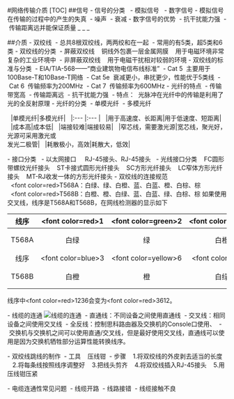 #网络传输介质
[TOC]
##信号
- 信号的分类
  - 模拟信号
  - 数字信号
- 模拟信号在传输的过程中的产生的失真
 - 噪声
 - 衰减
- 数字信号的优势
 - 抗干扰能力强
 - 传输距离远并能保证质量
_ _ _


##介质
- 双绞线
 - 总共8根双绞线，两两绞和在一起
 - 常用的有5类，超5类和6类
- 双绞线的分类
 - 屏蔽双绞线
   铜线外包裹一层金属网膜
   用于电磁环境非常复杂的工业环境中
 - 非屏蔽双绞线
   用于电磁干扰相对较弱的环境
- 双绞线的标准与分类
 - EIA/TIA-568——“商业建筑物电信布线标准”
 - Cat 5
 主要用于100Base-T和10Base-T网络
 - Cat 5e
 衰减更小，串扰更少，性能优于5类线
 - Cat 6
 传输频率为200MHz
 - Cat 7
 传输频率为600MHz
- 光纤的特点
 - 传输带宽高
 - 传输距离远
 - 抗干扰能力强
 - 特点：
 光脉冲在光纤中的传输是利用了光的全反射原理
- 光纤的分类
 - 单模光纤
 - 多模光纤


  |单模光纤|多模光纤|
  |:--- |:--- |
  |用于高速度、长距离|用于低速度、短距离|
  |成本高|成本低|
  |端接较难|端接较易|
  |窄芯线，需要激光源|宽芯线，聚光好，光源可采用激光或</br>发光二极管|
  |耗散极小，高效|耗散大，低效|


- 接口分类
  - 以太网接口
    RJ-45接头、RJ-45接头
  - 光线接口分类
   FC圆形带螺纹光纤接头
   ST卡接式圆形光纤接头
   SC方形光纤接头
   LC窄体方形光纤接头
   MT-RJ收发一体的方形光纤接头
- 双绞线的连接规范
  <font color=red>T568A</font>：白绿、绿、白橙、蓝、白蓝、橙、白棕、棕
  <font color=red>T568B</font>：白橙、橙、白绿、蓝、白蓝、绿、白棕、棕
如果使用交叉线，线序是T568A和T568B，在网线检测器的显示如下


|线序|<font color=red>1</font>|<font color=green>2</font>|<font color=blue>3</font>|4|5|<font color=yellow>6</font>|7|8|
|:---:|:---:|:---:|:---:|:---:|:---:|:---:|:---:|:---:|
|T568A|白绿|绿|白橙|蓝|白蓝|橙|白棕|棕|
|线序|<font color=blue>3</font>|<font color=yellow>6</font>|<font color=red>1</font>|4|5|<font color=green>2</font>|7|8|
|T568B|白橙|橙|白绿|蓝|白蓝|绿|白棕|棕|
线序中<font color=red>1236</font>会变为<font color=red>3612</font>。


- 线缆的连通
![线缆的连通](index_files/_u7EBF_u7F06_u7684_u8FDE_u901A.PNG "线缆的连通")
 - 直通线：不同设备之间使用直通线
 - 交叉线：相同设备之间使用交叉线
 - 全反线：控制思科路由器及交换机的Console口使用、
 - 交换机与交换机之间可以使用直通/交叉线，但是最好使用交叉线，直通线可以使用是因为交换机牺牲部分运算性能转换线序。


- 双绞线跳线的制作
 - 工具
   压线钳
 - 步骤
   1.将双绞线的外皮剥去适当的长度
   2.将每条线按照线序调整好
   3.把线头剪齐
   4.将双绞线插入RJ-45接头
   5.用压线钳压紧


- 电缆连通性常见问题
 - 线缆开路
 - 线路接错
 - 线缆接触不良
